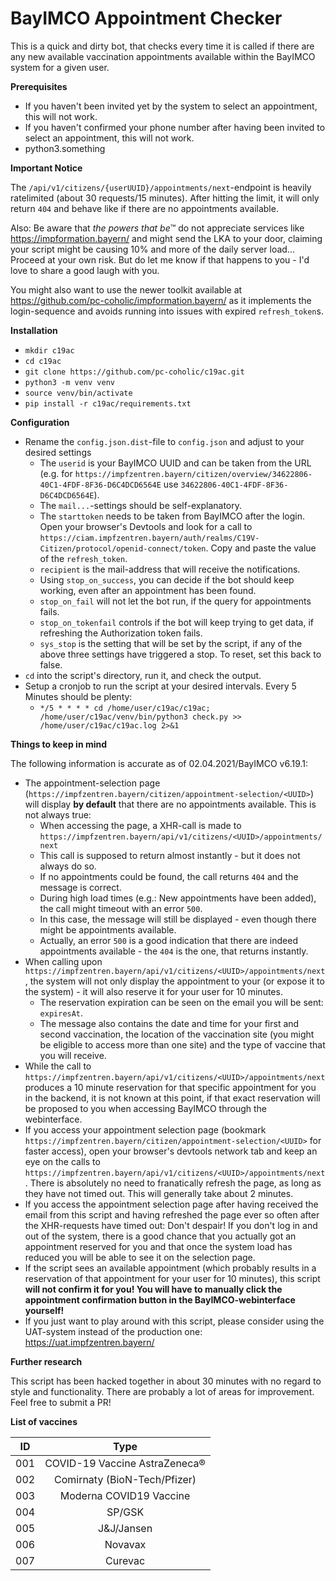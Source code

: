 BayIMCO Appointment Checker
===========================

This is a quick and dirty bot, that checks every time it is called if there are any new available vaccination 
appointments available within the BayIMCO system for a given user.


**Prerequisites**

* If you haven't been invited yet by the system to select an appointment, this will not work.
* If you haven't confirmed your phone number after having been invited to select an appointment, this will not work.
* python3.something

**Important Notice**

The `/api/v1/citizens/{userUUID}/appointments/next`-endpoint is heavily ratelimited (about 30 requests/15 minutes). 
After hitting the limit, it will only return `404` and behave like if there are no appointments available.

Also: Be aware that *the powers that be*™ do not appreciate services like https://impformation.bayern/ and might send 
the LKA to your door, claiming your script might be causing 10% and more of the daily server load... Proceed at your 
own risk. But do let me know if that happens to you - I'd love to share a good laugh with you.

You might also want to use the newer toolkit available at https://github.com/pc-coholic/impformation.bayern/ as it 
implements the login-sequence and avoids running into issues with expired `refresh_token`s.

**Installation**

* `mkdir c19ac`
* `cd c19ac`
* `git clone https://github.com/pc-coholic/c19ac.git`
* `python3 -m venv venv`
* `source venv/bin/activate`
* `pip install -r c19ac/requirements.txt`

**Configuration**

* Rename the `config.json.dist`-file to `config.json` and adjust to your desired settings
    * The `userid` is your BayIMCO UUID and can be taken from the URL (e.g. for 
      `https://impfzentren.bayern/citizen/overview/34622806-40C1-4FDF-8F36-D6C4DCD6564E` use 
      `34622806-40C1-4FDF-8F36-D6C4DCD6564E`).
    * The `mail...`-settings should be self-explanatory.
    * The `starttoken` needs to be taken from BayIMCO after the login. Open your browser's Devtools and look for a call 
      to `https://ciam.impfzentren.bayern/auth/realms/C19V-Citizen/protocol/openid-connect/token`. Copy and paste the 
      value of the `refresh_token`.
    * `recipient` is the mail-address that will receive the notifications.
    * Using `stop_on_success`, you can decide if the bot should keep working, even after an appointment has been found.
    * `stop_on_fail` will not let the bot run, if the query for appointments fails.
    * `stop_on_tokenfail` controls if the bot will keep trying to get data, if refreshing the Authorization token fails.
    * `sys_stop` is the setting that will be set by the script, if any of the above three settings have triggered a 
      stop. To reset, set this back to false.
* `cd` into the script's directory, run it, and check the output.
* Setup a cronjob to run the script at your desired intervals. Every 5 Minutes should be plenty:
    * `*/5 * * * * cd /home/user/c19ac/c19ac; /home/user/c19ac/venv/bin/python3 check.py >> /home/user/c19ac/c19ac.log 2>&1`
    

**Things to keep in mind**

The following information is accurate as of 02.04.2021/BayIMCO v6.19.1:
* The appointment-selection page (`https://impfzentren.bayern/citizen/appointment-selection/<UUID>`) will display 
  **by default** that there are no appointments available. This is not always true:
    * When accessing the page, a XHR-call is made to `https://impfzentren.bayern/api/v1/citizens/<UUID>/appointments/next`
    * This call is supposed to return almost instantly - but it does not always do so.
    * If no appointments could be found, the call returns `404` and the message is correct.
    * During high load times (e.g.: New appointments have been added), the call might timeout with an error `500`.
    * In this case, the message will still be displayed - even though there might be appointments available.
    * Actually, an error `500` is a good indication that there are indeed appointments available - the `404` is the one, 
      that returns instantly.
* When calling upon `https://impfzentren.bayern/api/v1/citizens/<UUID>/appointments/next`, the system will not only 
  display the appointment to your (or expose it to the system) - it will also reserve it for your user for 10 minutes.
    * The reservation expiration can be seen on the email you will be sent: `expiresAt`.
    * The message also contains the date and time for your first and second vaccination, the location of the vaccination 
      site (you might be eligible to access more than one site) and the type of vaccine that you will receive.
* While the call to `https://impfzentren.bayern/api/v1/citizens/<UUID>/appointments/next` produces a 10 minute 
  reservation for that specific appointment for you in the backend, it is not known at this point, if that exact 
  reservation will be proposed to you when accessing BayIMCO through the webinterface.
* If you access your appointment selection page (bookmark `https://impfzentren.bayern/citizen/appointment-selection/<UUID>` 
  for faster access), open your browser's devtools network tab and keep an eye on the calls to 
  `https://impfzentren.bayern/api/v1/citizens/<UUID>/appointments/next`. There is absolutely no need to franatically 
  refresh the page, as long as they have not timed out. This will generally take about 2 minutes.
* If you access the appointment selection page after having received the email from this script and having refreshed the 
  page ever so often after the XHR-requests have timed out: Don't despair! If you don't log in and out of the system, 
  there is a good chance that you actually got an appointment reserved for you and that once the system load has reduced 
  you will be able to see it on the selection page.
* If the script sees an available appointment (which probably results in a reservation of that appointment for your user 
  for 10 minutes), this script **will not confirm it for you! You will have to manually click the appointment 
  confirmation button in the BayIMCO-webinterface yourself!**
* If you just want to play around with this script, please consider using the UAT-system instead of the production one: 
  https://uat.impfzentren.bayern/
 
 
**Further research**

This script has been hacked together in about 30 minutes with no regard to style and functionality. There are probably 
a lot of areas for improvement. Feel free to submit a PR!


**List of vaccines**

| ID  | Type                          |
|-----|:-----------------------------:|
| 001 | COVID-19 Vaccine AstraZeneca® |
| 002 | Comirnaty (BioN-Tech/Pfizer)  |
| 003 | Moderna COVID19 Vaccine       |
| 004 | SP/GSK                        |
| 005 | J&J/Jansen                    |
| 006 | Novavax                       |
| 007 | Curevac                       |
